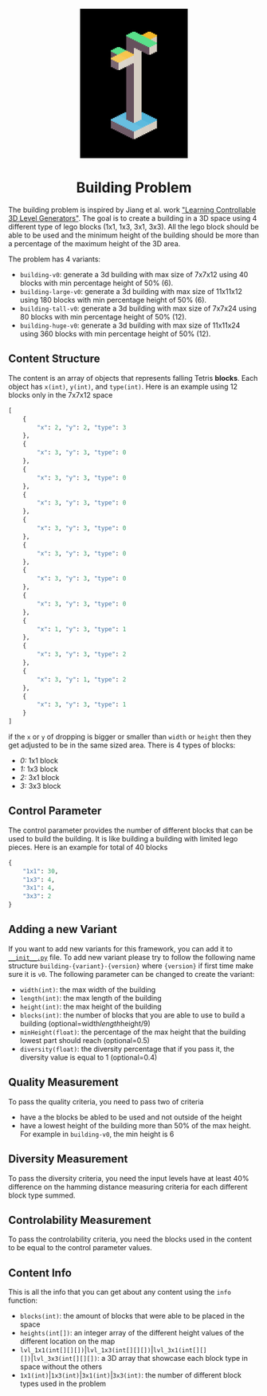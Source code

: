 <p align="center">
	<img height="300px" src="../../../images/building/example.png"/>
</p>
<h1 align="center">
Building Problem
</h1>

The building problem is inspired by Jiang et al. work ["Learning Controllable 3D Level Generators"](https://arxiv.org/abs/2206.13623). The goal is to create a building in a 3D space using 4 different type of lego blocks (1x1, 1x3, 3x1, 3x3). All the lego block should be able to be used and the minimum height of the building should be more than a percentage of the maximum height of the 3D area.

The problem has 4 variants:
- `building-v0`: generate a 3d building with max size of 7x7x12 using 40 blocks with min percentage height of 50% (6).
- `building-large-v0`: generate a 3d building with max size of 11x11x12 using 180 blocks with min percentage height of 50% (6).
- `building-tall-v0`: generate a 3d building with max size of 7x7x24 using 80 blocks with min percentage height of 50% (12).
- `building-huge-v0`: generate a 3d building with max size of 11x11x24 using 360 blocks with min percentage height of 50% (12).

## Content Structure
The content is an array of objects that represents falling Tetris **blocks**. Each object has `x(int)`, `y(int)`, and `type(int)`. Here is an example using 12 blocks only in the 7x7x12 space
```python
[
    {
        "x": 2, "y": 2, "type": 3
    },
    {
        "x": 3, "y": 3, "type": 0
    },
    {
        "x": 3, "y": 3, "type": 0
    },
    {
        "x": 3, "y": 3, "type": 0
    },
    {
        "x": 3, "y": 3, "type": 0
    },
    {
        "x": 3, "y": 3, "type": 0
    },
    {
        "x": 3, "y": 3, "type": 0
    },
    {
        "x": 3, "y": 3, "type": 0
    },
    {
        "x": 1, "y": 3, "type": 1
    },
    {
        "x": 3, "y": 3, "type": 2
    },
    {
        "x": 3, "y": 1, "type": 2
    },
    {
        "x": 3, "y": 3, "type": 1
    }
]
```
if the `x` or `y` of dropping is bigger or smaller than `width` or `height` then they get adjusted to be in the same sized area. There is 4 types of blocks:
- *0:* 1x1 block
- *1:* 1x3 block
- *2:* 3x1 block
- *3:* 3x3 block

## Control Parameter
The control parameter provides the number of different blocks that can be used to build the building. It is like building a building with limited lego pieces. Here is an example for total of 40 blocks
```python
{
    "1x1": 30,
    "1x3": 4,
    "3x1": 4,
    "3x3": 2
}
```

## Adding a new Variant
If you want to add new variants for this framework, you can add it to [`__init__.py`](https://github.com/amidos2006/pcg_benchmark/blob/main/pcg_benchmark/probs/building/__init__.py) file. To add new variant please try to follow the following name structure `building-{variant}-{version}` where `{version}` if first time make sure it is `v0`. The following parameter can be changed to create the variant:
- `width(int)`: the max width of the building
- `length(int)`: the max length of the building
- `height(int)`: the max height of the building
- `blocks(int)`: the number of blocks that you are able to use to build a building (optional=width*length*height/9)
- `minHeight(float)`: the percentage of the max height that the building lowest part should reach (optional=0.5)
- `diversity(float)`: the diversity percentage that if you pass it, the diversity value is equal to 1 (optional=0.4)

## Quality Measurement
To pass the quality criteria, you need to pass two of criteria
- have a the blocks be abled to be used and not outside of the height
- have a lowest height of the building more than 50% of the max height. For example in `building-v0`, the min height is 6

## Diversity Measurement
To pass the diversity criteria, you need the input levels have at least 40% difference on the hamming distance measuring criteria for each different block type summed.

## Controlability Measurement
To pass the controlability criteria, you need the blocks used in the content to be equal to the control parameter values.

## Content Info
This is all the info that you can get about any content using the `info` function:
- `blocks(int)`: the amount of blocks that were able to be placed in the space
- `heights(int[])`: an integer array of the different height values of the different location on the map
- `lvl_1x1(int[][][])`|`lvl_1x3(int[][][])`|`lvl_3x1(int[][][])`|`lvl_3x3(int[][][])`: a 3D array that showcase each block type in space without the others
- `1x1(int)`|`1x3(int)`|`3x1(int)`|`3x3(int)`: the number of different block types used in the problem